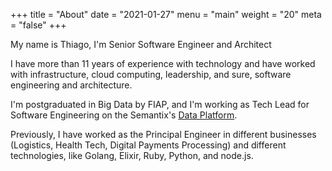 +++
title = "About"
date = "2021-01-27"
menu = "main"
weight = "20"
meta = "false"
+++

My name is Thiago, I'm Senior Software Engineer and Architect

I have more than 11 years of experience with technology and have worked with infrastructure, cloud computing, leadership, and sure, software engineering and architecture.

I'm postgraduated in Big Data by FIAP, and I'm working as Tech Lead for Software Engineering on the Semantix's [Data Platform](https://semantix.com.br/opengalaxy/).

Previously, I have worked as the Principal Engineer in different businesses (Logistics, Health Tech, Digital Payments Processing) and different technologies, like Golang, Elixir, Ruby, Python, and node.js.

